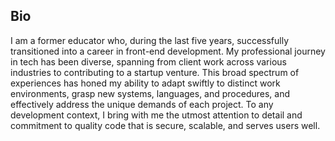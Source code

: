 ## Bio
I am a former educator who, during the last five years, successfully transitioned into a career in front-end development. My professional journey in tech has been diverse, spanning from client work across various industries to contributing to a startup venture. This broad spectrum of experiences has honed my ability to adapt swiftly to distinct work environments, grasp new systems, languages, and procedures, and effectively address the unique demands of each project. To any development context, I bring with me the utmost attention to detail and commitment to quality code that is secure, scalable, and serves users well.

<!--
**caitlineelliott/caitlineelliott** is a ✨ _special_ ✨ repository because its `README.md` (this file) appears on your GitHub profile.

Here are some ideas to get you started:

- 🔭 I’m currently working on ...
- 🌱 I’m currently learning ...
- 👯 I’m looking to collaborate on ...
- 🤔 I’m looking for help with ...
- 💬 Ask me about ...
- 📫 How to reach me: ...
- 😄 Pronouns: ...
- ⚡ Fun fact: ...
-->
